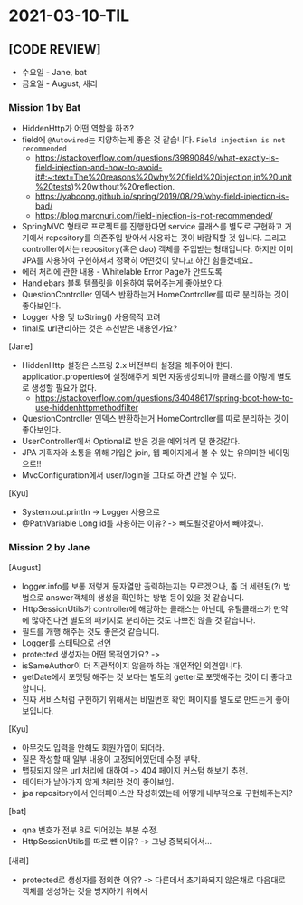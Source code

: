 # 2021-03-10-TIL

## [CODE REVIEW]

- 수요일 - Jane, bat
- 금요일 - August, 새리

### Mission 1 by Bat

- HiddenHttp가 어떤 역할을 하죠?
- field에 `@Autowired`는 지양하는게 좋은 것 같습니다. `Field injection is not recommended`
  - https://stackoverflow.com/questions/39890849/what-exactly-is-field-injection-and-how-to-avoid-it#:~:text=The%20reasons%20why%20field%20injection,in%20unit%20tests)%20without%20reflection.
  - https://yaboong.github.io/spring/2019/08/29/why-field-injection-is-bad/
  - https://blog.marcnuri.com/field-injection-is-not-recommended/
- SpringMVC 형태로 프로젝트를 진행한다면 service 클래스를 별도로 구현하고 거기에서 repository를 의존주입 받아서 사용하는 것이 바람직할 것 입니다. 그리고 controller에서는 repository(혹은 dao) 객체를 주입받는 형태입니다. 하지만 이미 JPA를 사용하여 구현하셔서 정확히 어떤것이 맞다고 하긴 힘들겠네요..
- 에러 처리에 관한 내용 - Whitelable Error Page가 안뜨도록
- Handlebars 블록 템플릿을 이용하여 묶어주는게 좋아보인다.
- QuestionController 인덱스 반환하는거 HomeController를 따로 분리하는 것이 좋아보인다.
- Logger 사용 및 toString() 사용목적 고려
- final로 url관리하는 것은 추천받은 내용인가요?

[Jane]

- HiddenHttp 설정은 스프링 2.x 버전부터 설정을 해주어야 한다. application.properties에 설정해주게 되면 자동생성되니까 클래스를 이렇게 별도로 생성할 필요가 없다.
  - https://stackoverflow.com/questions/34048617/spring-boot-how-to-use-hiddenhttpmethodfilter
- QuestionController 인덱스 반환하는거 HomeController를 따로 분리하는 것이 좋아보인다.
- UserController에서 Optional로 받은 것을 예외처리 덜 한것같다.
- JPA 기획자와 소통을 위해  가입은 join, 웹 페이지에서 볼 수 있는 유의미한 네이밍으로!!
- MvcConfiguration에서 user/login을 그대로 하면 안될 수 있다.

[Kyu]

- System.out.println -> Logger 사용으로
- @PathVariable Long id를 사용하는 이유? -> 빼도될것같아서 빼야겠다.

### Mission 2 by Jane

[August]

- logger.info를 보통 저렇게 문자열만 출력하는지는 모르겠으나, 좀 더 세련된(?) 방법으로 answer객체의 생성을 확인하는 방법 등이 있을 것 같습니다.
- HttpSessionUtils가 controller에 해당하는 클래스는 아닌데, 유틸클래스가 만약에 많아진다면 별도의 패키지로 분리하는 것도 나쁘진 않을 것 같습니다.
- 필드를 개행 해주는 것도 좋은것 같습니다.
- Logger를 스태틱으로 선언
- protected 생성자는 어떤 목적인가요? -> 
- isSameAuthor이 더 직관적이지 않을까 하는 개인적인 의견입니다.
- getDate에서 포맷팅 해주는 것 보다는 별도의 getter로 포맷해주는 것이 더 좋다고 합니다.
- 진짜 서비스처럼 구현하기 위해서는 비밀번호 확인 페이지를 별도로 만드는게 좋아보입니다.

[Kyu]

- 아무것도 입력을 안해도 회원가입이 되더라.
- 질문 작성할 때 일부 내용이 고정되어있던데 수정 부탁.
- 맵핑되지 않은 url 처리에 대하여 -> 404 페이지 커스텀 해보기 추천.
- 데이터가 날아가지 않게 처리한 것이 좋아보임.
- jpa repository에서 인터페이스만 작성하였는데 어떻게 내부적으로 구현해주는지?

[bat]

- qna 번호가 전부 8로 되어있는 부분 수정.
- HttpSessionUtils를 따로 뺸 이유? -> 그냥 중복되어서...

[새리]

- protected로 생성자를 정의한 이유? -> 다른데서 초기화되지 않은채로 마음대로 객체를 생성하는 것을 방지하기 위해서